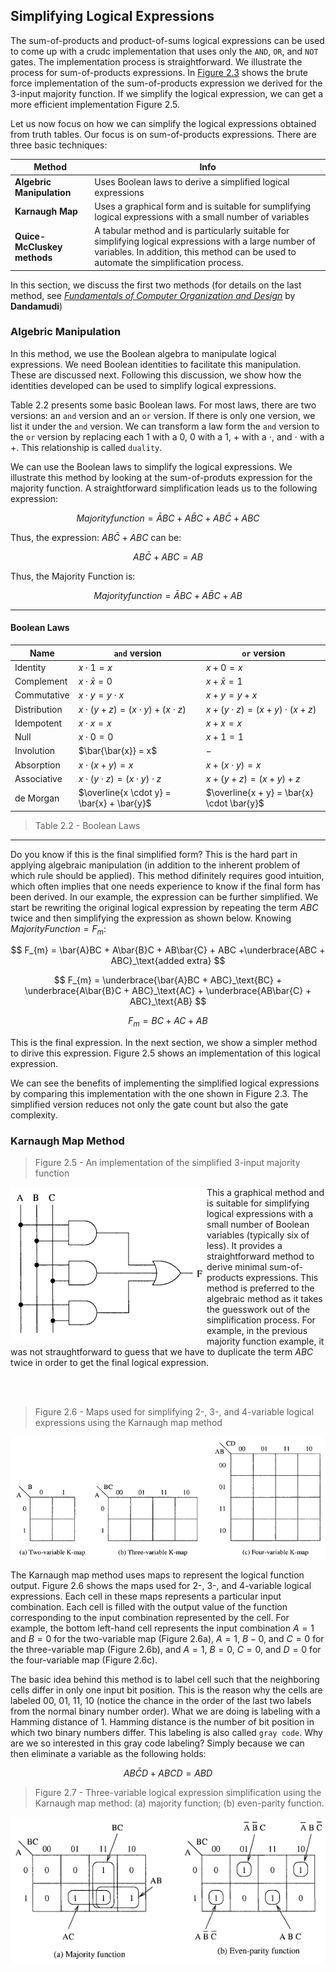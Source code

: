 ## Simplifying Logical Expressions

The sum-of-products and product-of-sums logical expressions can be used to come up with a crudc implementation that uses only the `AND`, `OR`, and `NOT` gates. The implementation process is straightforward. We illustrate the process for sum-of-products expressions. In [Figure 2.3](https://github.com/romuro-pauliv/Introduction-to-Assembly/blob/main/Part%20II%20-%20Computer%20Organization/a4%20-%20Logic%20Functions.md) shows the brute force implementation of the sum-of-products expression we derived for the 3-input majority function. If we simplify the logical expression, we can get a more efficient implementation Figure 2.5.

Let us now focus on how we can simplify the logical expressions obtained from truth tables. Our focus is on sum-of-products expressions. There are three basic techniques:

| Method | Info |
|--------|------|
| __Algebric Manipulation__ | Uses Boolean laws to derive a simplified logical expressions |
| __Karnaugh Map__ | Uses a graphical form and is suitable for sumplifying logical expressions with a small number of variables |
| __Quice-McCluskey methods__ | A tabular method and is particularly suitable for simplifying logical expressions with a large number of variables. In addition, this method can be used to automate the simplification process. |

In this section, we discuss the first two methods (for details on the last method, see [_Fundamentals of Computer Organization and Design_](https://www.amazon.com.br/Fundamentals-Computer-Organization-Sivarama-Dandamudi/dp/1475778333) by __Dandamudi__)

### Algebric Manipulation

In this method, we use the Boolean algebra to manipulate logical expressions. We need Boolean identities to facilitate this manipulation. These are discussed next. Following this discussion, we show how the identities developed can be used to simplify logical expressions. 

Table 2.2 presents some basic Boolean laws. For most laws, there are two versions: an `and` version and an `or` version. If there is only one version, we list it under the `and` version. We can transform a law form the `and` version to the `or` version by replacing each $1$ with a $0$, $0$ with a $1$, $+$ with a $\cdot$, and $\cdot$ with a $+$. This relationship is called `duality`.

We can use the Boolean laws to simplify the logical expressions. We illustrate this method by looking at the sum-of-produts expression for the majority function. A straightforward simplification leads us to the following expression:

$$ Majority function = \bar{A}BC + A\bar{B}C + AB\bar{C} + ABC$$

Thus, the expression: $AB\bar{C} + ABC$ can be:

$$AB\bar{C} + ABC = AB$$

Thus, the Majority Function is:

$$Majority function = \bar{A}BC + A\bar{B}C + AB$$

---

#### Boolean Laws

| Name | `and` version | `or` version |
|------|---------------|--------------|
| Identity      | $x \cdot 1 = x$        | $x + 0 = x$ |
| Complement    | $x \cdot  \bar{x} = 0$ | $x + \bar{x} = 1$ |
| Commutative   | $x \cdot y = y \cdot x$| $x + y = y + x$ |
| Distribution  | $x \cdot (y + z) = (x \cdot y) + (x \cdot z)$ | $x + (y \cdot z) = (x + y) \cdot (x + z)$ |
| Idempotent | $x \cdot x = x$ | $x + x = x$ |
| Null | $x \cdot 0 = 0$ | $x + 1 = 1$ |
| Involution  | $\bar{\bar{x}} = x$ | $-$ |
| Absorption  | $x \cdot (x + y) = x$ | $x + (x \cdot y) = x$ |
| Associative | $x \cdot (y \cdot z) = (x \cdot y) \cdot z$ | $x + (y + z) = (x + y) + z$ |
| de Morgan | $\overline{x \cdot y} = \bar{x} + \bar{y}$ | $\overline{x + y} = \bar{x} \cdot \bar{y}$ |

> Table 2.2 - Boolean Laws
---

Do you know if this is the final simplified form? This is the hard part in applying algebraic manipulation (in addition to the inherent problem of which rule should be applied). This method difinitely requires good intuition, which often implies that one needs experience to know if the final form has been derived. In our example, the expression can be further simplified. We start be rewriting the original logical expression by repeating the term $A B C$ twice and then simplifying the expression as shown below. Knowing $Majority Function = F_{m}$:

$$ F_{m} = \bar{A}BC + A\bar{B}C + AB\bar{C} + ABC +\underbrace{ABC + ABC}_\text{added extra} $$

$$ F_{m} = \underbrace{\bar{A}BC + ABC}_\text{BC} + \underbrace{A\bar{B}C + ABC}_\text{AC} + \underbrace{AB\bar{C} + ABC}_\text{AB} $$

$$ F_{m} = BC + AC + AB $$

This is the final expression. In the next section, we show a simpler method to dirive this expression. Figure 2.5 shows an implementation of this logical expression.

We can see the benefits of implementing the simplified logical expressions by comparing this implementation with the one shown in Figure 2.3. The simplified version reduces not only the gate count but also the gate complexity.

### Karnaugh Map Method

> Figure 2.5 - An implementation of the simplified 3-input majority function

<img align="left" src="https://github.com/romuro-pauliv/Introduction-to-Assembly/blob/main/Part%20II%20-%20Computer%20Organization/static/An%20Implementation%20of%20the%20simplified%203-input%20majority%20function.png?raw=true" alt="An Implementation of the simplified 3-input majority function"/>

This a graphical method and is suitable for simplifying logical expressions with a small number of Boolean variables (typically six of less). It provides a straightforward method to derive minimal sum-of-products expressions. This method is preferred to the algebraic method as it takes the guesswork out of the simplification process. For example, in the previous majority function example, it was not straughtforward to guess that we have to duplicate the term $ABC$ twice in order to get the final logical expression.

<br clear="left">
<br>

> Figure 2.6 - Maps used for simplifying 2-, 3-, and 4-variable logical expressions using the Karnaugh map method

<img src="https://github.com/romuro-pauliv/Introduction-to-Assembly/blob/main/Part%20II%20-%20Computer%20Organization/static/Maps%20used%20for%20simplifying%202-,%203-,%20and%204-%20variable%20logical%20expressions%20using%20the%20Karnaugh%20map%20method.png?raw=true" alt="Maps used for simplifying 2-, 3-, and 4- variable logical expressions using the Karnaugh map method"/>

The Karnaugh map method uses maps to represent the logical function output. Figure 2.6 shows the maps used for 2-, 3-, and 4-variable logical expressions. Each cell in these maps represents a particular input combination. Each cell is filled with the output value of the function corresponding to the input combination represented by the cell. For example, the bottom left-hand cell represents the input combination $A=1$ and $B=0$ for the two-variable map (Figure 2.6a), $A=1$, $B-0$, and $C=0$ for the three-variable map (Figure 2.6b), and $A=1$, $B=0$, $C=0$, and $D=0$ for the four-variable map (Figure 2.6c).

The basic idea behind this method is to label cell such that the neighboring cells differ in only one input bit position. This is the reason why the cells are labeled 00, 01, 11, 10 (notice the chance in the order of the last two labels from the normal binary number order). What we are doing is labeling with a Hamming distance of $1$. Hamming distance is the number of bit position in which two binary numbers differ. This labeling is also called `gray code`. Why are we so interested in this gray code labeling? Simply because we can then eliminate a variable as the following holds:

$$ AB\bar{C}D + ABCD = ABD$$

> Figure 2.7 - Three-variable logical expression simplification using the Karnaugh map method: (a) majority function; (b) even-parity function.

<img align="left" src="https://github.com/romuro-pauliv/Introduction-to-Assembly/blob/main/Part%20II%20-%20Computer%20Organization/static/Three-variable%20logical%20expression%20simplification%20using%20the%20Karnaugh%20map%20method.png?raw=true" alt="An Implementation of the simplified 3-input majority function"/>

